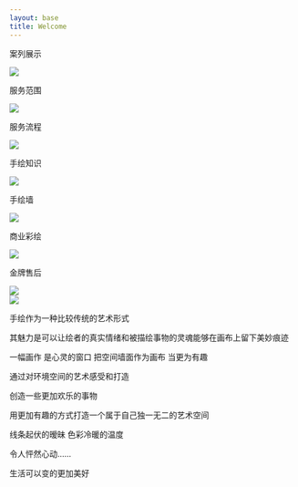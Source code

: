 ```yaml
---
layout: base
title: Welcome
---
```

<div class="cotainer">
    <div class="item item-ff">
    	<p class="normal">案列展示</p>
    	<img src="../assets/img/bi.png">
    </div>
    <div class="item item-yy">
    	<p class="normal">服务范围</p>
    	<img src="../assets/img/gwc.png">
    </div>
    <div class="item item-ff">
    	<p class="normal">服务流程</p>
    	<img src="../assets/img/fwlc.png">
    </div>
    <div class="item item-gg">
    	<p class="normal">手绘知识</p>
    	<img src="../assets/img/shzs.png">
    </div>
    <div class="item item-ff">
    	<p class="caihui">手绘墙</p>
    	<img src="../assets/img/sh1.png">
    	<p>商业彩绘</p>
    	<img src="../assets/img/ch.png">
    </div>
    <div class="item item-bl">
    	<p class="normal">金牌售后</p>
    	<img src="../assets/img/jpsh.png">
    </div>
</div>
<div class="intro-box">
  <img src="../assets/img/intro.jpg" class="intro">
  <div class="intro-text">
  	<p>手绘作为一种比较传统的艺术形式</p>
	<p>其魅力是可以让绘者的真实情绪和被描绘事物的灵魂能够在画布上留下美妙痕迹</p>
	<p>一幅画作  是心灵的窗口  把空间墙面作为画布  当更为有趣</p>
	<p>通过对环境空间的艺术感受和打造</p>
	<p>创造一些更加欢乐的事物</p>
	<p>用更加有趣的方式打造一个属于自己独一无二的艺术空间</p>
	<p>线条起伏的暧昧  色彩冷暖的温度</p>
	<p>令人怦然心动…… </p> 
	<p>生活可以变的更加美好</p>
  </div>
</div>